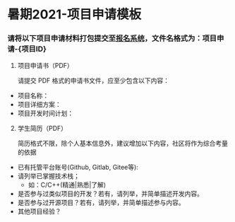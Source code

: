 
# 暑期2021-项目申请模板

### 请将以下项目申请材料打包提交至<u>报名系统</u>，文件名格式为：项目申请-{项目ID}

1. 项目申请书（PDF）

   请提交 PDF 格式的申请书文件，应至少包含以下内容：

- 项目名称：
- 项目详细方案：
- 项目开发时间计划：

2. 学生简历（PDF）

   简历格式不限，除个人基本信息外，建议增加以下内容，社区将作为综合考量的依据

- 已有托管平台账号(Github, Gitlab, Gitee等):
- 请列举已掌握技术栈；
  - 如：C/C++(精通|熟悉|了解)
- 是否参与过类似项目的开发？若有，请列举，并简单描述开发内容。
- 是否参与过开源项目？若有，请列举，并简单描述参与内容。
- 其他项目经验？


